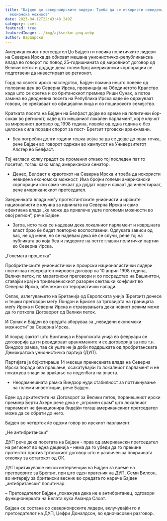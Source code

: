 ```yaml
---
title: "Бајден до северноирските лидери: Треба да се искористи невидената
  економска можност"
date: 2023-04-12T22:43:48.249Z
category: свет
featured: true
featuredImage: ../img/ajkserkor.png.webp
author: Вардарски
---
```


Американскиот претседател Џо Бајден ги повика политичките лидери на Северна Ирска да обноват мешана унионистичко-републиканска влада во говорот по повод 25-годишнината од мировниот договор од Велики петок и додаде дека голем број американски корпорации се подготвени да инвестираат во регионот.

Горд на своето ирско наследство, Бајден помина нешто повеќе од половина ден во Северна Ирска, провинција на Обединетото Кралство каде што се сретна и со британскиот премиер Риши Сунак, а потоа замина во дводневна посета на Република Ирска каде ќе одржуваат говори, се среќаваат со официјални лица и со поширокото семејство.

Кратката посета на Бајден на Белфаст дојде во време на политички ќор-сокак во регионот, каде што мешаниот локален парламент, кој е клучот за мировниот договор од 1998 година, повеќе од една година е без целосна сила поради спорот за пост- Брегзит трговски аранжмани.

- Беа потребни долги години тешка војна за да се дојде до оваа точка, рече Бајден во говорот одржан во кампусот на Универзитетот Алстер во Белфаст.

Тој нагласи колку градот се променил откако тој последен пат го посетил, тогаш како млад американски сенатор.

- Денес, Белфаст е крвотокот на Северна Ирска и треба да искористи невидена економска можност. Има бројни големи американски корпорации кои само чекаат да дојдат овде и сакаат да инвестираат, рече американскиот претседател.

Заедничката влада меѓу протестантските унионисти и ирските националисти е клучна за иднината на Северна Ирска и само ефективна влада „ќе може да привлече уште поголеми можности во овој регион“, рече Бајден.

- Затоа, исто така се надевам дека локалниот парламент и извршната власт брзо ќе бидат повторно воспоставени. Одлуката зависи од вас, не од мене, но се надевам дека ќе се случи, рече тој на публиката во која беа и лидерите на петте главни политички партии во Северна Ирска.

„Големата прошетка“

Пробританските унионистички и проирски националистички лидери постигнаа неверојатен мировен договор на 10 април 1998 година, Велики петок, по маратонски преговори и со посредство на Вашингтон, ставајќи крај на тридеценискиот разорен секташки конфликт во Северна Ирска, обележан со терористички напади.

Сепак, излегувањето на Британија од Европската унија (Брегзит) донесе и тешки преговори меѓу Лондон и Брисел за трговијата на границата меѓу Ирска и Северна Ирска и стравувањата дека новиот режим може да го поткопа Договорот од Велики петок.

И Сунак и Бајден во средата зборуваа за „невидени економски можности“ за Северна Ирска.

И покрај фактот што Британија и Европската унија во февруари се договорија да ги ревидираат аранжманите и се договорија за нов т.н. Виндзор рамка, таа сè уште не ја доби поддршката од пробританската Демократска унионистичка партија (ДУП).

Партијата ја бојкотираше 14 месеци пренесената влада на Северна Ирска поради ова прашање, осакатувајќи го локалниот парламент и не покажува знаци за враќање на поделбата на власта.

- Неодамнешната рамка Виндзор нуди стабилност за поттикнување на големи инвестиции, рече Бајден.

Еден од архитектите на Договорот за Велики петок, поранешниот ирски премиер Берти Ахерн рече дека е „огромен срам“ што локалниот парламент не функционира бидејќи тогаш американскиот претседател може да се обрати до него.

Бајден во четврток ќе одржи говор во ирскиот парламент.

„Не антибритански“

ДУП рече дека посетата на Бајден - прва од американски претседател на регионот во една деценија - нема да го убеди да го прекине протестот против трговскиот договор што е различен за покраината отколку за остатокот од ОК.

ДУП критикуваше некои интервенции на Бајден за време на преговорите за Брегзит, при што еден пратеник на ДУП, Семи Вилсон, во интервју за британски весник во средата го нарече Бајден „антибритански“ политичар.

– Претседателот Бајден „покажува дека не е антибританец, одговори функционерката на Белата куќа Аманда Слоат.

Бајден се состана со северноирските лидери, вклучувајќи го и претседателот на ДУП, Џефри Доналдсон, во едночасовен разговор.
